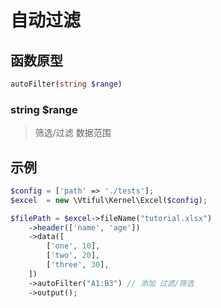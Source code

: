 # 自动过滤

## **函数原型**

```php
autoFilter(string $range)
```

### **string $range**

> 筛选/过滤 数据范围

## 示例

```php
$config = ['path' => './tests'];
$excel  = new \Vtiful\Kernel\Excel($config);

$filePath = $excel->fileName("tutorial.xlsx")
    ->header(['name', 'age'])
    ->data([
        ['one', 10],
        ['two', 20],
        ['three', 30],
    ])
    ->autoFilter("A1:B3") // 添加 过滤/筛选
    ->output();
```